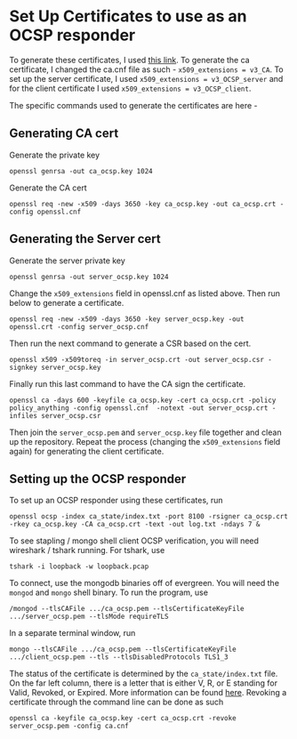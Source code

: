 # Set Up Certificates to use as an OCSP responder

To generate these certificates, I used [this
link](https://medium.com/@bhashineen/create-your-own-ocsp-server-ffb212df8e63).
To generate the ca certificate, I changed the ca.cnf file as such -
`x509_extensions = v3_CA`. To set up the server certificate, I used `x509_extensions = v3_OCSP_server` and for the client certificate I used `x509_extensions = v3_OCSP_client`.

The specific commands used to generate the certificates are here -

## Generating CA cert

Generate the private key

```openssl genrsa -out ca_ocsp.key 1024```

Generate the CA cert

```openssl req -new -x509 -days 3650 -key ca_ocsp.key -out ca_ocsp.crt -config openssl.cnf```

## Generating the Server cert

Generate the server private key

```openssl genrsa -out server_ocsp.key 1024```

Change the `x509_extensions` field in openssl.cnf as listed above. Then run below to generate a certificate.

```openssl req -new -x509 -days 3650 -key server_ocsp.key -out openssl.crt -config server_ocsp.cnf```

Then run the next command to generate a CSR based on the cert.

```openssl x509 -x509toreq -in server_ocsp.crt -out server_ocsp.csr -signkey server_ocsp.key```

Finally run this last command to have the CA sign the certificate.

```openssl ca -days 600 -keyfile ca_ocsp.key -cert ca_ocsp.crt -policy policy_anything -config openssl.cnf  -notext -out server_ocsp.crt -infiles server_ocsp.csr```

Then join the `server_ocsp.pem` and `server_ocsp.key` file together and clean up the repository. Repeat the process (changing the `x509_extensions` field again) for generating the client certificate.

## Setting up the OCSP responder

To set up an OCSP responder using these certificates, run

```openssl ocsp -index ca_state/index.txt -port 8100 -rsigner ca_ocsp.crt -rkey ca_ocsp.key -CA ca_ocsp.crt -text -out log.txt -ndays 7 &```

To see stapling / mongo shell client OCSP verification, you will need wireshark / tshark running. For tshark, use 

```tshark -i loopback -w loopback.pcap```

To connect, use the mongodb binaries off of evergreen. You will need the `mongod` and `mongo` shell binary. To run the program, use

```/mongod --tlsCAFile .../ca_ocsp.pem --tlsCertificateKeyFile .../server_ocsp.pem --tlsMode requireTLS```

In a separate terminal window, run

```mongo --tlsCAFile .../ca_ocsp.pem --tlsCertificateKeyFile .../client_ocsp.pem --tls --tlsDisabledProtocols TLS1_3```

The status of the certificate is determined by the `ca_state/index.txt` file. On the far left column, there is a letter that is either V, R, or E
standing for Valid, Revoked, or Expired. More information can be found [here](https://pki-tutorial.readthedocs.io/en/latest/cadb.html). Revoking a
certificate through the command line can be done as such

```openssl ca -keyfile ca_ocsp.key -cert ca_ocsp.crt -revoke server_ocsp.pem -config ca.cnf```
